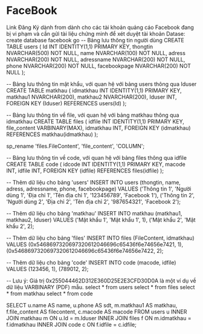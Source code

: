 # FaceBook
Link Đăng Ký dành from dành cho các tài khoản quảng cáo Facebook đang bị vi phạm và cần gửi tài liệu chứng minh để xét duyệt tài khoản
Datase:   create database facebook
go
-- Bảng lưu thông tin người dùng
CREATE TABLE users
(
    Id INT IDENTITY(1,1) PRIMARY KEY,
    thongtin NVARCHAR(500) NOT NULL,
    name NVARCHAR(100) NOT NULL,
    adress NVARCHAR(200) NOT NULL,
    adressname NVARCHAR(200) NOT NULL,
    phone NVARCHAR(200) NOT NULL,
    facebookpage NVARCHAR(200) NOT NULL
);

-- Bảng lưu thông tin mật khẩu, với quan hệ với bảng users thông qua Iduser
CREATE TABLE matkhau
(
    idmatkhau INT IDENTITY(1,1) PRIMARY KEY,
    matkhau1 NVARCHAR(200),
    matkhau2 NVARCHAR(200),
    Iduser INT,
    FOREIGN KEY (Iduser) REFERENCES users(Id)
);

-- Bảng lưu thông tin về file, với quan hệ với bảng matkhau thông qua idmatkhau
CREATE TABLE files
(
    idfile INT IDENTITY(1,1) PRIMARY KEY,
    file_content VARBINARY(MAX),
    idmatkhau INT,
    FOREIGN KEY (idmatkhau) REFERENCES matkhau(idmatkhau)
);

sp_rename 'files.FileContent', 'file_content', 'COLUMN';



-- Bảng lưu thông tin về code, với quan hệ với bảng files thông qua idfile
CREATE TABLE code
(
    idcode INT IDENTITY(1,1) PRIMARY KEY,
    macode INT,
    idfile INT,
    FOREIGN KEY (idfile) REFERENCES files(idfile)
);

-- Thêm dữ liệu cho bảng 'users'
INSERT INTO users (thongtin, name, adress, adressname, phone, facebookpage)
VALUES
    ('Thông tin 1', 'Người dùng 1', 'Địa chỉ 1', 'Tên địa chỉ 1', '123456789', 'Facebook 1'),
    ('Thông tin 2', 'Người dùng 2', 'Địa chỉ 2', 'Tên địa chỉ 2', '987654321', 'Facebook 2');

-- Thêm dữ liệu cho bảng 'matkhau'
INSERT INTO matkhau (matkhau1, matkhau2, Iduser)
VALUES
    ('Mật khẩu 1', 'Mật khẩu 1', 1),
    ('Mật khẩu 2', 'Mật khẩu 2', 2);

-- Thêm dữ liệu cho bảng 'files'
INSERT INTO files (FileContent, idmatkhau)
VALUES
    (0x5468697320697320612046696c65436f6e74656e7421, 1),
    (0x5468697320697320612046696c65436f6e74656e7422, 2);

-- Thêm dữ liệu cho bảng 'code'
INSERT INTO code (macode, idfile)
VALUES
    (123456, 1),
    (789012, 2);

-- Lưu ý: Giá trị 0x255044462D312E360D25E2E3CFD30D0A là một ví dụ về dữ liệu VARBINARY (PDF) mẫu.
select * from users
select * from files
select * from matkhau
select * from code


SELECT
    u.name AS name,
    u.phone AS sdt,
    m.matkhau1 AS matkhau,
    f.file_content AS filecontent,
    c.macode AS macode
FROM users u
INNER JOIN matkhau m ON u.Id = m.Iduser
INNER JOIN files f ON m.idmatkhau = f.idmatkhau
INNER JOIN code c ON f.idfile = c.idfile;
